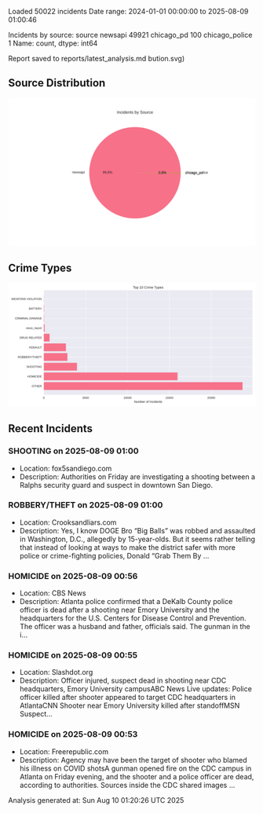 
Loaded 50022 incidents
Date range: 2024-01-01 00:00:00 to 2025-08-09 01:00:46

Incidents by source:
source
newsapi           49921
chicago_pd          100
chicago_police        1
Name: count, dtype: int64

Report saved to reports/latest_analysis.md
bution.svg)

## Source Distribution
![Source Distribution](images/source_distribution.svg)

## Crime Types
![Crime Types](images/crime_types.svg)

## Recent Incidents

### SHOOTING on 2025-08-09 01:00
- Location: fox5sandiego.com
- Description: Authorities on Friday are investigating a shooting between a Ralphs security guard and suspect in downtown San Diego.


### ROBBERY/THEFT on 2025-08-09 01:00
- Location: Crooksandliars.com
- Description: Yes, I know DOGE Bro “Big Balls” was robbed and assaulted in Washington, D.C., allegedly by 15-year-olds. But it seems rather telling that instead of looking at ways to make the district safer with more police or crime-fighting policies, Donald “Grab Them By …


### HOMICIDE on 2025-08-09 00:56
- Location: CBS News
- Description: Atlanta police confirmed that a DeKalb County police officer is dead after a shooting near Emory University and the headquarters for the U.S. Centers for Disease Control and Prevention. The officer was a husband and father, officials said. The gunman in the i…


### HOMICIDE on 2025-08-09 00:55
- Location: Slashdot.org
- Description: Officer injured, suspect dead in shooting near CDC headquarters, Emory University campusABC News Live updates: Police officer killed after shooter appeared to target CDC headquarters in AtlantaCNN Shooter near Emory University killed after standoffMSN Suspect…


### HOMICIDE on 2025-08-09 00:53
- Location: Freerepublic.com
- Description: Agency may have been the target of shooter who blamed his illness on COVID shotsA gunman opened fire on the CDC campus in Atlanta on Friday evening, and the shooter and a police officer are dead, according to authorities. Sources inside the CDC shared images …

Analysis generated at: Sun Aug 10 01:20:26 UTC 2025
